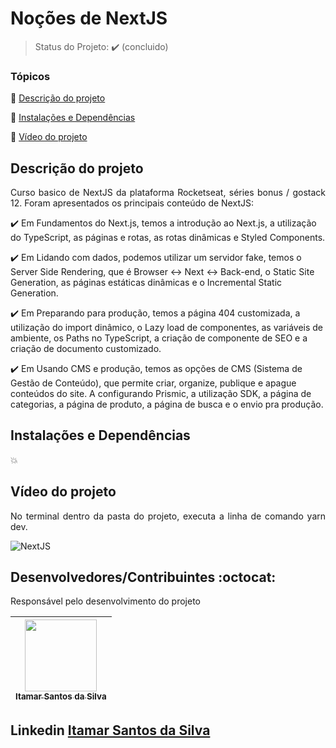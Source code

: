 <h1>Noções de NextJS</h1> 

<p align="center">
  
</p>

> Status do Projeto: :heavy_check_mark: (concluido)
### Tópicos 

:small_blue_diamond: [Descrição do projeto](#descrição-do-projeto)

:small_blue_diamond: [Instalações e Dependências](#instalações-e-dependências)

:small_blue_diamond: [Vídeo do projeto](#vídeo-do-projeto)

## Descrição do projeto 

<p align="justify">
Curso basico de NextJS da plataforma Rocketseat, séries bonus / gostack 12. Foram apresentados os principais conteúdo de NextJS:
</p>

:heavy_check_mark: Em Fundamentos do Next.js, temos a introdução ao Next.js, a utilização do TypeScript, as páginas e rotas, as rotas dinâmicas e Styled Components.

:heavy_check_mark: Em Lidando com dados, podemos utilizar um servidor fake, temos o Server Side Rendering, que é Browser ↔ Next ↔ Back-end, o Static Site Generation, as páginas estáticas dinâmicas e o Incremental Static Generation.

:heavy_check_mark: Em Preparando para produção, temos a página 404 customizada, a utilização do import dinâmico, o Lazy load de componentes, as variáveis de ambiente, os Paths no TypeScript, a criação de componente de SEO e a criação de documento customizado.

:heavy_check_mark: Em Usando CMS e produção, temos as opções de CMS (Sistema de Gestão de Conteúdo), que permite criar, organize, publique e apague conteúdos do site. A configurando Prismic, a utilização SDK, a página de categorias, a página de produto, a página de busca e o envio pra produção.

## Instalações e Dependências

:boom: 

## Vídeo do projeto

<p align="justify">
No terminal dentro da pasta do projeto, executa a linha de comando yarn dev.<br>
</p>

![NextJS](https://user-images.githubusercontent.com/54650669/110411061-a9e14900-8068-11eb-88c8-f89033207dc9.gif)


## Desenvolvedores/Contribuintes :octocat:

Responsável pelo desenvolvimento do projeto

| [<img src="https://avatars0.githubusercontent.com/u/54650669?s=460&u=256c0c28b9d5560d21d734ceedb09439a7521cc2&v=4" width=115><br><sub>Itamar Santos da Silva</sub>](https://github.com/itamar1986) |
| :---: |

## Linkedin <a href="https://www.linkedin.com/in/itamar-santos-da-silva-463b0a176" target="_blank"> Itamar Santos da Silva</a>
